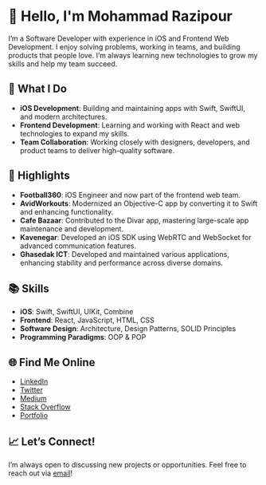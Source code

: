 # 👋 Hello, I'm Mohammad Razipour

I’m a Software Developer with experience in iOS and Frontend Web Development. I enjoy solving problems, working in teams, and building products that people love. I’m always learning new technologies to grow my skills and help my team succeed.

## 🚀 What I Do

- **iOS Development**: Building and maintaining apps with Swift, SwiftUI, and modern architectures.
- **Frontend Development**: Learning and working with React and web technologies to expand my skills.
- **Team Collaboration**: Working closely with designers, developers, and product teams to deliver high-quality software.

## 🌟 Highlights

- **Football360**: iOS Engineer and now part of the frontend web team.
- **AvidWorkouts**: Modernized an Objective-C app by converting it to Swift and enhancing functionality.
- **Cafe Bazaar**: Contributed to the Divar app, mastering large-scale app maintenance and development.
- **Kavenegar**: Developed an iOS SDK using WebRTC and WebSocket for advanced communication features.
- **Ghasedak ICT**: Developed and maintained various applications, enhancing stability and performance across diverse domains.

## 📚 Skills

- **iOS**: Swift, SwiftUI, UIKit, Combine
- **Frontend**: React, JavaScript, HTML, CSS
- **Software Design**: Architecture, Design Patterns, SOLID Principles
- **Programming Paradigms**: OOP & POP

## 🌐 Find Me Online

- [LinkedIn](https://www.linkedin.com/in/razipour1993/)
- [Twitter](https://twitter.com/razipour1993)
- [Medium](https://medium.com/@razipour1993)
- [Stack Overflow](https://stackoverflow.com/users/4493995/mohammad-razipour)
- [Portfolio](https://razipour.ir)

## 📈 Let’s Connect!

I’m always open to discussing new projects or opportunities. Feel free to reach out via [email](mailto:razipour1993@gmail.com)!
